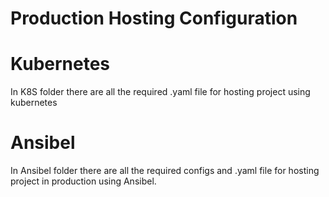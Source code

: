 # Production Hosting Configuration

# Kubernetes

In K8S folder there are all the required .yaml file for hosting project using kubernetes 

# Ansibel

In Ansibel folder there are all the required configs and .yaml file for hosting project in production using Ansibel.
